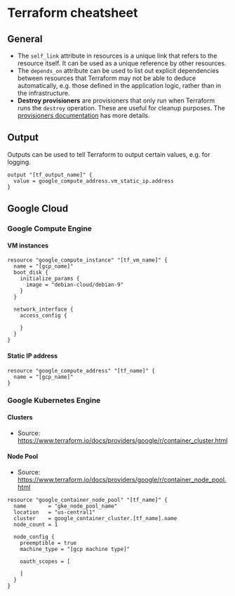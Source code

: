 # Terraform cheatsheet

## General
* The `self_link` attribute in resources is a unique link that refers to the resource itself. It can be used as a unique reference by other resources.
* The `depends_on` attribute can be used to list out explicit dependencies between resources that Terraform may not be able to deduce automatically, e.g. those defined in the application logic, rather than in the infrastructure.
* **Destroy provisioners** are provisioners that only run when Terraform runs the `destroy` operation. These are useful for cleanup purposes. The [provisioners documentation](https://www.terraform.io/docs/provisioners/) has more details.

## Output
Outputs can be used to tell Terraform to output certain values, e.g. for logging.

```
output "[tf_output_name]" {
  value = google_compute_address.vm_static_ip.address
}
```

## Google Cloud

### Google Compute Engine

#### VM instances
```
resource "google_compute_instance" "[tf_vm_name]" {
  name = "[gcp_name]"
  boot_disk {
    initialize_params {
      image = "debian-cloud/debian-9"
    }
  }

  network_interface {
    access_config {

    }
  }
}
```

#### Static IP address
```
resource "google_compute_address" "[tf_name]" {
  name = "[gcp_name]"
}
```

### Google Kubernetes Engine

#### Clusters
* Source: https://www.terraform.io/docs/providers/google/r/container_cluster.html

#### Node Pool
* Source: https://www.terraform.io/docs/providers/google/r/container_node_pool.html
```
resource "google_container_node_pool" "[tf_name]" {
  name       = "gke_node_pool_name"
  location   = "us-central1"
  cluster    = google_container_cluster.[tf_name].name
  node_count = 1

  node_config {
    preemptible = true
    machine_type = "[gcp machine type]"

    oauth_scopes = [

    ]
  }
}
```